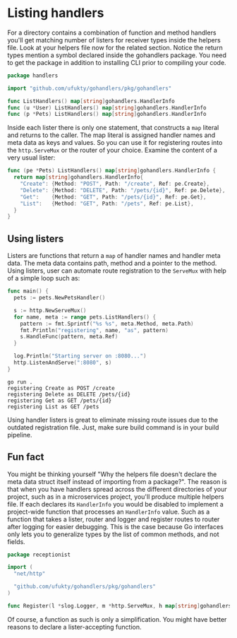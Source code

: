 # Listing handlers

For a directory contains a combination of function and method handlers you'll get matching number of listers for receiver types inside the helpers file. Look at your helpers file now for the related section. Notice the return types mention a symbol declared inside the gohandlers package. You need to get the package in addition to installing CLI prior to compiling your code.

```go
package handlers

import "github.com/ufukty/gohandlers/pkg/gohandlers"

func ListHandlers() map[string]gohandlers.HandlerInfo
func (u *User) ListHandlers() map[string]gohandlers.HandlerInfo
func (p *Pets) ListHandlers() map[string]gohandlers.HandlerInfo
```

Inside each lister there is only one statement, that constructs a `map` literal and returns to the caller. The map literal is assigned handler names and meta data as keys and values. So you can use it for registering routes into the `http.ServeMux` or the router of your choice. Examine the content of a very usual lister:

```go
func (pe *Pets) ListHandlers() map[string]gohandlers.HandlerInfo {
  return map[string]gohandlers.HandlerInfo{
    "Create": {Method: "POST", Path: "/create", Ref: pe.Create},
    "Delete": {Method: "DELETE", Path: "/pets/{id}", Ref: pe.Delete},
    "Get":    {Method: "GET", Path: "/pets/{id}", Ref: pe.Get},
    "List":   {Method: "GET", Path: "/pets", Ref: pe.List},
  }
}
```

## Using listers

Listers are functions that return a `map` of handler names and handler meta data. The meta data contains path, method and a pointer to the method. Using listers, user can automate route registration to the `ServeMux` with help of a simple loop such as:

```go
func main() {
  pets := pets.NewPetsHandler()

  s := http.NewServeMux()
  for name, meta := range pets.ListHandlers() {
    pattern := fmt.Sprintf("%s %s", meta.Method, meta.Path)
    fmt.Println("registering", name, "as", pattern)
    s.HandleFunc(pattern, meta.Ref)
  }

  log.Println("Starting server on :8080...")
  http.ListenAndServe(":8080", s)
}
```

```log
go run .
registering Create as POST /create
registering Delete as DELETE /pets/{id}
registering Get as GET /pets/{id}
registering List as GET /pets
```

Using handler listers is great to eliminate missing route issues due to the outdated registration file. Just, make sure build command is in your build pipeline.

## Fun fact

You might be thinking yourself "Why the helpers file doesn't declare the meta data struct itself instead of importing from a package?". The reason is that when you have handlers spread across the different directories of your project, such as in a microservices project, you'll produce multiple helpers file. If each declares its `HandlerInfo` you would be disabled to implement a project-wide function that processes an `HandlerInfo` value. Such as a function that takes a lister, router and logger and register routes to router after logging for easier debugging. This is the case because Go interfaces only lets you to generalize types by the list of common methods, and not fields.

```go
package receptionist

import (
  "net/http"

  "github.com/ufukty/gohandlers/pkg/gohandlers"
)

func Register(l *slog.Logger, m *http.ServeMux, h map[string]gohandlers.HandlerInfo)
```

Of course, a function as such is only a simplification. You might have better reasons to declare a lister-accepting function.
